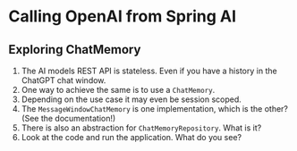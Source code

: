 # Calling OpenAI from Spring AI

## Exploring ChatMemory

1. The AI models REST API is stateless. Even if you have a history in the ChatGPT chat window.
2. One way to achieve the same is to use a `ChatMemory`.
3. Depending on the use case it may even be session scoped.
4. The `MessageWindowChatMemory` is one implementation, which is the other? (See the documentation!)
5. There is also an abstraction for `ChatMemoryRepository`. What is it?
6. Look at the code and run the application. What do you see?
